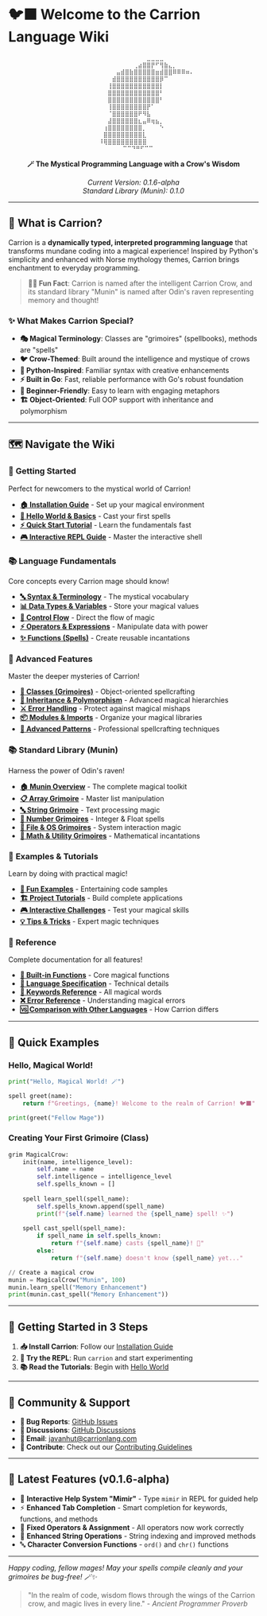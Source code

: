 # 🐦‍⬛ Welcome to the Carrion Language Wiki

<div align="center">

```
⠀⠀⠀⠀⠀⠀⠀⠀⠀⠀⠀⠀⠀⠀⠀⠀⠀⠀⣀⣀⣀⣀⠀⠀⠀⠀⠀⠀⠀⠀
⠀⠀⠀⠀⠀⠀⠀⠀⠀⠀⠀⠀⠀⠀⠀⢀⣴⣿⣿⡟⠋⢻⣷⣄⡀⠀⠀⠀⠀⠀
⠀⠀⠀⠀⠀⠀⠀⠀⠀⠀⠀⣤⣾⣿⣷⣿⣿⣿⣿⣿⣶⣾⣿⣿⠿⠿⠿⠶⠄⠀
⠀⠀⠀⠀⠀⠀⠀⠀⠀⠀⣾⣿⣿⣿⣿⣿⣿⣿⣿⣿⣿⡿⠉⠀⠀⠀⠀⠀⠀⠀
⠀⠀⠀⠀⠀⠀⠀⠀⠀⢸⣿⣿⣿⣿⣿⣿⣿⣿⣿⣿⣿⡇⠀⠀⠀⠀⠀⠀⠀⠀
⠀⠀⠀⠀⠀⠀⠀⠀⠀⣿⣿⣿⣿⣿⣿⣿⣿⣿⣿⣿⣿⠃⠀⠀⠀⠀⠀⠀⠀⠀
⠀⠀⠀⠀⠀⠀⠀⠀⠀⣿⣿⣿⣿⣿⣿⣿⣿⣿⣿⣿⣿⠃⠀⠀⠀⠀⠀⠀⠀⠀
⠀⠀⠀⠀⠀⠀⠀⠀⠀⢸⣿⣿⣿⣿⣿⣿⣿⣿⡟⠁⠀⠀⠀⠀⠀⠀⠀⠀⠀⠀
⠀⠀⠀⠀⠀⠀⠀⠀⠀⠈⣿⣿⣿⣿⣿⣿⠟⠻⣧⠀⠀⠀⠀⠀⠀⠀⠀⠀⠀⠀
⠀⠀⠀⠀⠀⠀⠀⠀⠀⣼⣿⣿⣿⣿⣿⣿⣆⣤⠿⢶⣦⡀⠀⠀⠀⠀⠀⠀⠀⠀
⠀⠀⠀⠀⠀⠀⠀⠀⢰⣿⣿⣿⣿⣿⣿⣿⣿⡀⠀⠀⠀⠑⠀⠀⠀⠀⠀⠀⠀⠀
⠀⠀⠀⠀⠀⠀⠀⠀⣿⣿⣿⣿⣿⣿⣿⣿⣿⣇⠀⠀⠀⠀⠀⠀⠀⠀⠀⠀⠀⠀
⠀⠀⠀⠀⠀⠀⠀⠸⢿⣿⣿⣿⣿⣿⣿⣿⣿⣿⠀⠀⠀⠀⠀⠀⠀⠀⠀⠀⠀⠀
⠀⠀⠀⠀⠀⠀⠀⠀⠀⠀⠉⠉⠙⠛⠋⠉⠉⠀⠀⠀⠀⠀⠀⠀⠀
```

**🪄 The Mystical Programming Language with a Crow's Wisdom**

*Current Version: 0.1.6-alpha*  
*Standard Library (Munin): 0.1.0*

</div>

---

## 🌟 What is Carrion?

Carrion is a **dynamically typed, interpreted programming language** that transforms mundane coding into a magical experience! Inspired by Python's simplicity and enhanced with Norse mythology themes, Carrion brings enchantment to everyday programming.

> **🧙‍♂️ Fun Fact**: Carrion is named after the intelligent Carrion Crow, and its standard library "Munin" is named after Odin's raven representing memory and thought!

### ✨ What Makes Carrion Special?

- **🎭 Magical Terminology**: Classes are "grimoires" (spellbooks), methods are "spells"
- **🐦 Crow-Themed**: Built around the intelligence and mystique of crows
- **🚀 Python-Inspired**: Familiar syntax with creative enhancements
- **⚡ Built in Go**: Fast, reliable performance with Go's robust foundation
- **🎪 Beginner-Friendly**: Easy to learn with engaging metaphors
- **🏗️ Object-Oriented**: Full OOP support with inheritance and polymorphism

---

## 🗺️ Navigate the Wiki

### 🚀 **Getting Started**
Perfect for newcomers to the mystical world of Carrion!

- **[🏠 Installation Guide](Getting-Started/Installation.md)** - Set up your magical environment
- **[👋 Hello World & Basics](Getting-Started/Hello-World.md)** - Cast your first spells
- **[⚡ Quick Start Tutorial](Getting-Started/Quick-Start.md)** - Learn the fundamentals fast
- **[🎮 Interactive REPL Guide](Getting-Started/REPL-Guide.md)** - Master the interactive shell

### 📚 **Language Fundamentals**
Core concepts every Carrion mage should know!

- **[🔤 Syntax & Terminology](Language-Fundamentals/Syntax-and-Terminology.md)** - The mystical vocabulary
- **[📊 Data Types & Variables](Language-Fundamentals/Data-Types.md)** - Store your magical values
- **[🌊 Control Flow](Language-Fundamentals/Control-Flow.md)** - Direct the flow of magic
- **[⚡ Operators & Expressions](Language-Fundamentals/Operators.md)** - Manipulate data with power
- **[✨ Functions (Spells)](Language-Fundamentals/Functions.md)** - Create reusable incantations

### 🏰 **Advanced Features**
Master the deeper mysteries of Carrion!

- **[📖 Classes (Grimoires)](Advanced-Features/Classes-Grimoires.md)** - Object-oriented spellcrafting
- **[🌟 Inheritance & Polymorphism](Advanced-Features/Inheritance.md)** - Advanced magical hierarchies
- **[⚔️ Error Handling](Advanced-Features/Error-Handling.md)** - Protect against magical mishaps
- **[📦 Modules & Imports](Advanced-Features/Modules.md)** - Organize your magical libraries
- **[🔮 Advanced Patterns](Advanced-Features/Advanced-Patterns.md)** - Professional spellcrafting techniques

### 📚 **Standard Library (Munin)**
Harness the power of Odin's raven!

- **[🏠 Munin Overview](Standard-Library/Munin-Overview.md)** - The complete magical toolkit
- **[📋 Array Grimoire](Standard-Library/Array-Grimoire.md)** - Master list manipulation
- **[🔤 String Grimoire](Standard-Library/String-Grimoire.md)** - Text processing magic
- **[🔢 Number Grimoires](Standard-Library/Number-Grimoires.md)** - Integer & Float spells
- **[📁 File & OS Grimoires](Standard-Library/File-OS-Grimoires.md)** - System interaction magic
- **[🧮 Math & Utility Grimoires](Standard-Library/Math-Utilities.md)** - Mathematical incantations

### 🎯 **Examples & Tutorials**
Learn by doing with practical magic!

- **[🎪 Fun Examples](Examples-and-Tutorials/Fun-Examples.md)** - Entertaining code samples
- **[🏗️ Project Tutorials](Examples-and-Tutorials/Project-Tutorials.md)** - Build complete applications
- **[🎮 Interactive Challenges](Examples-and-Tutorials/Challenges.md)** - Test your magical skills
- **[💡 Tips & Tricks](Examples-and-Tutorials/Tips-and-Tricks.md)** - Expert magic techniques

### 📖 **Reference**
Complete documentation for all features!

- **[🔧 Built-in Functions](Reference/Builtin-Functions.md)** - Core magical functions
- **[📝 Language Specification](Reference/Language-Specification.md)** - Technical details
- **[🎯 Keywords Reference](Reference/Keywords.md)** - All magical words
- **[❌ Error Reference](Reference/Error-Reference.md)** - Understanding magical errors
- **[🆚 Comparison with Other Languages](Reference/Language-Comparison.md)** - How Carrion differs

---

## 🎯 Quick Examples

### Hello, Magical World!
```python
print("Hello, Magical World! 🪄")

spell greet(name):
    return f"Greetings, {name}! Welcome to the realm of Carrion! 🐦‍⬛"

print(greet("Fellow Mage"))
```

### Creating Your First Grimoire (Class)
```python
grim MagicalCrow:
    init(name, intelligence_level):
        self.name = name
        self.intelligence = intelligence_level
        self.spells_known = []
    
    spell learn_spell(spell_name):
        self.spells_known.append(spell_name)
        print(f"{self.name} learned the {spell_name} spell! ✨")
    
    spell cast_spell(spell_name):
        if spell_name in self.spells_known:
            return f"{self.name} casts {spell_name}! 🌟"
        else:
            return f"{self.name} doesn't know {spell_name} yet..."

// Create a magical crow
munin = MagicalCrow("Munin", 100)
munin.learn_spell("Memory Enhancement")
print(munin.cast_spell("Memory Enhancement"))
```

---

## 🚀 Getting Started in 3 Steps

1. **📥 Install Carrion**: Follow our [Installation Guide](Getting-Started/Installation.md)
2. **🎪 Try the REPL**: Run `carrion` and start experimenting
3. **📚 Read the Tutorials**: Begin with [Hello World](Getting-Started/Hello-World.md)

---

## 🤝 Community & Support

- **🐛 Bug Reports**: [GitHub Issues](https://github.com/javanhut/TheCarrionLanguage/issues)
- **💬 Discussions**: [GitHub Discussions](https://github.com/javanhut/TheCarrionLanguage/discussions)
- **📧 Email**: javanhut@carrionlang.com
- **🌟 Contribute**: Check out our [Contributing Guidelines](https://github.com/javanhut/TheCarrionLanguage/blob/main/CONTRIBUTING.md)

---

## 🎊 Latest Features (v0.1.6-alpha)

- 🔮 **Interactive Help System "Mimir"** - Type `mimir` in REPL for guided help
- ⚡ **Enhanced Tab Completion** - Smart completion for keywords, functions, and methods
- 🔧 **Fixed Operators & Assignment** - All operators now work correctly
- 📝 **Enhanced String Operations** - String indexing and improved methods
- 🔤 **Character Conversion Functions** - `ord()` and `chr()` functions

---

*Happy coding, fellow mages! May your spells compile cleanly and your grimoires be bug-free! 🪄✨*

> "In the realm of code, wisdom flows through the wings of the Carrion crow, and magic lives in every line." - *Ancient Programmer Proverb*